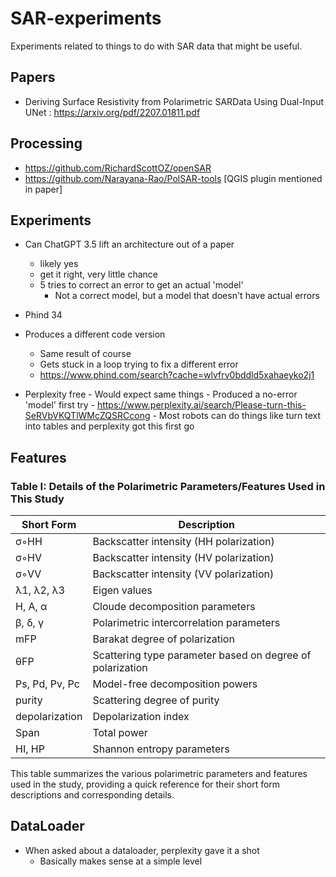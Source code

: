 # SAR-experiments
Experiments related to things to do with SAR data that might be useful.

## Papers
- Deriving Surface Resistivity from Polarimetric SARData Using Dual-Input UNet : https://arxiv.org/pdf/2207.01811.pdf

## Processing
- https://github.com/RichardScottOZ/openSAR
- https://github.com/Narayana-Rao/PolSAR-tools [QGIS plugin mentioned in paper]

## Experiments
- Can ChatGPT 3.5 lift an architecture out of a paper
	- likely yes
	- get it right, very little chance
	- 5 tries to correct an error to get an actual 'model'
		- Not a correct model, but a model that doesn't have actual errors
		
		
- Phind 34
- Produces a different code version
	- Same result of course
	- Gets stuck in a loop trying to fix a different error
	- https://www.phind.com/search?cache=wlvfrv0bddld5xahaeyko2j1
	
- Perplexity free
		- Would expect same things
		- Produced a no-error 'model' first try
		- https://www.perplexity.ai/search/Please-turn-this-SeRVbVKQTlWMcZQSRCcong
		- Most robots can do things like turn text into tables and perplexity got this first go

		
		
## Features
### Table I: Details of the Polarimetric Parameters/Features Used in This Study

| Short Form | Description                                       |
|------------|---------------------------------------------------|
| σ◦HH       | Backscatter intensity (HH polarization)            |
| σ◦HV       | Backscatter intensity (HV polarization)            |
| σ◦VV       | Backscatter intensity (VV polarization)            |
| λ1, λ2, λ3 | Eigen values                                      |
| H, A, α    | Cloude decomposition parameters                   |
| β, δ, γ    | Polarimetric intercorrelation parameters          |
| mFP        | Barakat degree of polarization                    |
| θFP        | Scattering type parameter based on degree of polarization |
| Ps, Pd, Pv, Pc | Model-free decomposition powers                 |
| purity     | Scattering degree of purity                       |
| depolarization | Depolarization index                             |
| Span       | Total power                                       |
| HI, HP     | Shannon entropy parameters                        |

This table summarizes the various polarimetric parameters and features used in the study, providing a quick reference for their short form descriptions and corresponding details.
		

## DataLoader
- When asked about a dataloader, perplexity gave it a shot
	- Basically makes sense at a simple level		